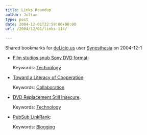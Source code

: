 ```yaml
---
title: Links Roundup
author: Julian
type: post
date: 2004-12-01T22:59:00+00:00
url: /2004/12/01/links-114/

---
```

Shared bookmarks for [del.icio.us][1] user  [Synesthesia][2] on 2004-12-1

  * [Film studios snub Sony DVD format][3]:
   
    Keywords: [Technology][4]
  * [Toward a Literacy of Cooperation][5]:
   
    Keywords: [Collaboration][6]
  * [DVD Replacement Still Insecure][7]:
   
    Keywords: [Technology][4]
  * [PubSub LinkRank][8]:
   
    Keywords: [Blogging][9]

 [1]: http://del.icio.us/
 [2]: http://del.icio.us/synesthesia
 [3]: http://news.bbc.co.uk/2/hi/business/4053875.stm "http://news.bbc.co.uk/2/hi/business/4053875.stm"
 [4]: http://del.icio.us/synesthesia/Technology
 [5]: http://shl.stanford.edu/hum202.html "http://shl.stanford.edu/hum202.html"
 [6]: http://del.icio.us/synesthesia/Collaboration
 [7]: http://www.freedom-to-tinker.com/archives/000730.html "http://www.freedom-to-tinker.com/archives/000730.html"
 [8]: http://www.readwriteweb.com/archives/002507.php "http://www.readwriteweb.com/archives/002507.php"
 [9]: http://del.icio.us/synesthesia/Blogging